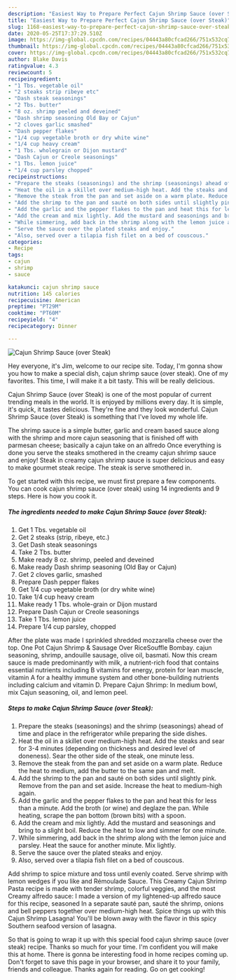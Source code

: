 ```yaml
---
description: "Easiest Way to Prepare Perfect Cajun Shrimp Sauce (over Steak)"
title: "Easiest Way to Prepare Perfect Cajun Shrimp Sauce (over Steak)"
slug: 1168-easiest-way-to-prepare-perfect-cajun-shrimp-sauce-over-steak
date: 2020-05-25T17:37:29.510Z
image: https://img-global.cpcdn.com/recipes/04443a80cfcad266/751x532cq70/cajun-shrimp-sauce-over-steak-recipe-main-photo.jpg
thumbnail: https://img-global.cpcdn.com/recipes/04443a80cfcad266/751x532cq70/cajun-shrimp-sauce-over-steak-recipe-main-photo.jpg
cover: https://img-global.cpcdn.com/recipes/04443a80cfcad266/751x532cq70/cajun-shrimp-sauce-over-steak-recipe-main-photo.jpg
author: Blake Davis
ratingvalue: 4.3
reviewcount: 5
recipeingredient:
- "1 Tbs. vegetable oil"
- "2 steaks strip ribeye etc"
- "Dash steak seasonings"
- "2 Tbs. butter"
- "8 oz. shrimp peeled and deveined"
- "Dash shrimp seasoning Old Bay or Cajun"
- "2 cloves garlic smashed"
- "Dash pepper flakes"
- "1/4 cup vegetable broth or dry white wine"
- "1/4 cup heavy cream"
- "1 Tbs. wholegrain or Dijon mustard"
- "Dash Cajun or Creole seasonings"
- "1 Tbs. lemon juice"
- "1/4 cup parsley chopped"
recipeinstructions:
- "Prepare the steaks (seasonings) and the shrimp (seasonings) ahead of time and place in the refrigerator while preparing the side dishes."
- "Heat the oil in a skillet over medium-high heat. Add the steaks and sear for 3-4 minutes (depending on thickness and desired level of doneness). Sear the other side of the steak, one minute less."
- "Remove the steak from the pan and set aside on a warm plate. Reduce the heat to medium, add the butter to the same pan and melt."
- "Add the shrimp to the pan and sauté on both sides until slightly pink. Remove from the pan and set aside. Increase the heat to medium-high again."
- "Add the garlic and the pepper flakes to the pan and heat this for less than a minute. Add the broth (or wine) and deglaze the pan. While heating, scrape the pan bottom (brown bits) with a spoon."
- "Add the cream and mix lightly. Add the mustard and seasonings and bring to a slight boil. Reduce the heat to low and simmer for one minute."
- "While simmering, add back in the shrimp along with the lemon juice and parsley. Heat the sauce for another minute. Mix lightly."
- "Serve the sauce over the plated steaks and enjoy."
- "Also, served over a tilapia fish filet on a bed of couscous."
categories:
- Recipe
tags:
- cajun
- shrimp
- sauce

katakunci: cajun shrimp sauce 
nutrition: 145 calories
recipecuisine: American
preptime: "PT29M"
cooktime: "PT60M"
recipeyield: "4"
recipecategory: Dinner

---
```



![Cajun Shrimp Sauce (over Steak)](https://img-global.cpcdn.com/recipes/04443a80cfcad266/751x532cq70/cajun-shrimp-sauce-over-steak-recipe-main-photo.jpg)

Hey everyone, it's Jim, welcome to our recipe site. Today, I'm gonna show you how to make a special dish, cajun shrimp sauce (over steak). One of my favorites. This time, I will make it a bit tasty. This will be really delicious.

Cajun Shrimp Sauce (over Steak) is one of the most popular of current trending meals in the world. It is enjoyed by millions every day. It is simple, it's quick, it tastes delicious. They're fine and they look wonderful. Cajun Shrimp Sauce (over Steak) is something that I've loved my whole life.

The shrimp sauce is a simple butter, garlic and cream based sauce along with the shrimp and more cajun seasoning that is finished off with parmesan cheese; basically a cajun take on an alfredo Once everything is done you serve the steaks smothered in the creamy cajun shrimp sauce and enjoy! Steak in creamy cajun shrimp sauce is super delicious and easy to make gourmet steak recipe. The steak is serve smothered in.


To get started with this recipe, we must first prepare a few components. You can cook cajun shrimp sauce (over steak) using 14 ingredients and 9 steps. Here is how you cook it.

<!--inarticleads1-->

##### The ingredients needed to make Cajun Shrimp Sauce (over Steak):

1. Get 1 Tbs. vegetable oil
1. Get 2 steaks (strip, ribeye, etc.)
1. Get Dash steak seasonings
1. Take 2 Tbs. butter
1. Make ready 8 oz. shrimp, peeled and deveined
1. Make ready Dash shrimp seasoning (Old Bay or Cajun)
1. Get 2 cloves garlic, smashed
1. Prepare Dash pepper flakes
1. Get 1/4 cup vegetable broth (or dry white wine)
1. Take 1/4 cup heavy cream
1. Make ready 1 Tbs. whole-grain or Dijon mustard
1. Prepare Dash Cajun or Creole seasonings
1. Take 1 Tbs. lemon juice
1. Prepare 1/4 cup parsley, chopped


After the plate was made I sprinkled shredded mozzarella cheese over the top. One Pot Cajun Shrimp &amp; Sausage Over RiceSouffle Bombay. cajun seasoning, shrimp, andouille sausage, olive oil, basmati. Now this cream sauce is made predominantly with milk, a nutrient-rich food that contains essential nutrients including B vitamins for energy, protein for lean muscle, vitamin A for a healthy immune system and other bone-building nutrients including calcium and vitamin D. Prepare Cajun Shrimp: In medium bowl, mix Cajun seasoning, oil, and lemon peel. 

<!--inarticleads2-->

##### Steps to make Cajun Shrimp Sauce (over Steak):

1. Prepare the steaks (seasonings) and the shrimp (seasonings) ahead of time and place in the refrigerator while preparing the side dishes.
1. Heat the oil in a skillet over medium-high heat. Add the steaks and sear for 3-4 minutes (depending on thickness and desired level of doneness). Sear the other side of the steak, one minute less.
1. Remove the steak from the pan and set aside on a warm plate. Reduce the heat to medium, add the butter to the same pan and melt.
1. Add the shrimp to the pan and sauté on both sides until slightly pink. Remove from the pan and set aside. Increase the heat to medium-high again.
1. Add the garlic and the pepper flakes to the pan and heat this for less than a minute. Add the broth (or wine) and deglaze the pan. While heating, scrape the pan bottom (brown bits) with a spoon.
1. Add the cream and mix lightly. Add the mustard and seasonings and bring to a slight boil. Reduce the heat to low and simmer for one minute.
1. While simmering, add back in the shrimp along with the lemon juice and parsley. Heat the sauce for another minute. Mix lightly.
1. Serve the sauce over the plated steaks and enjoy.
1. Also, served over a tilapia fish filet on a bed of couscous.


Add shrimp to spice mixture and toss until evenly coated. Serve shrimp with lemon wedges if you like and Rémoulade Sauce. This Creamy Cajun Shrimp Pasta recipe is made with tender shrimp, colorful veggies, and the most Creamy alfredo sauce: I made a version of my lightened-up alfredo sauce for this recipe, seasoned In a separate sauté pan, sauté the shrimp, onions and bell peppers together over medium-high heat. Spice things up with this Cajun Shrimp Lasagna! You&#39;ll be blown away with the flavor in this spicy Southern seafood version of lasagna. 

So that is going to wrap it up with this special food cajun shrimp sauce (over steak) recipe. Thanks so much for your time. I'm confident you will make this at home. There is gonna be interesting food in home recipes coming up. Don't forget to save this page in your browser, and share it to your family, friends and colleague. Thanks again for reading. Go on get cooking!
